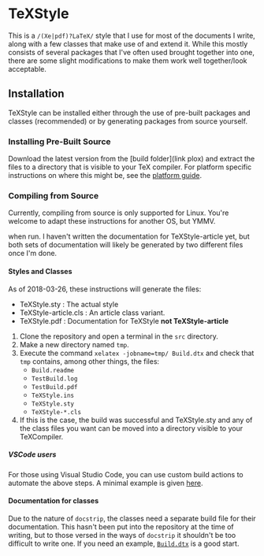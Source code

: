 # TeXStyle

This is a `/(Xe|pdf)?LaTeX/` style that I use for most of the documents I write, along with a few classes that make use of and extend it.
While this mostly consists of several packages that I've often used brought together into one, there are some slight modifications to make them work well together/look acceptable.

## Installation

TeXStyle can be installed either through the use of pre-built packages and classes (recommended) or by generating packages from source yourself.

### Installing Pre-Built Source

Download the latest version from the [build folder](link plox) and extract the files to a directory that is visible to your TeX compiler.
For platform specific instructions on where this might be, see the [platform guide](./docs/platform.md).

### Compiling from Source

Currently, compiling from source is only supported for Linux.
You're welcome to adapt these instructions for another OS, but YMMV.


when run.
I haven't written the documentation for TeXStyle-article yet, but both sets of documentation will likely be generated by two different files once I'm done.



#### Styles and Classes

As of 2018-03-26, these instructions will generate the files:

+ TeXStyle.sty : The actual style
+ TeXStyle-article.cls : An article class variant.
+ TeXStyle.pdf : Documentation for TeXStyle **not TeXStyle-article**

1. Clone the repository and open a terminal in the `src` directory.
1. Make a new directory named `tmp`.
1. Execute the command `xelatex -jobname=tmp/ Build.dtx` and check that `tmp` contains, among other things, the files:
    + `Build.readme`
    + `TestBuild.log`
    + `TestBuild.pdf`
    + `TeXStyle.ins`
    + `TeXStyle.sty`
    + `TeXStyle-*.cls`
1. If this is the case, the build was successful and TeXStyle.sty and any of the class files you want can be moved into a directory visible to your TeXCompiler.

##### VSCode users

For those using Visual Studio Code, you can use custom build actions to automate the above steps.
A minimal example is given [here](./docs/customBuild.json).

#### Documentation for classes

Due to the nature of `docstrip`, the classes need a separate build file for their documentation.
This hasn't been put into the repository at the time of writing, but to those versed in the ways of `docstrip` it shouldn't be too difficult to write one.
If you need an example, [`Build.dtx`](./src/Build.dtx) is a good start.